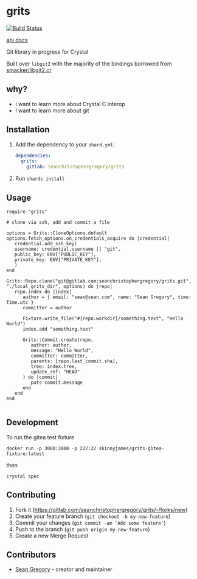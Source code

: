 # grits

[![Build Status](http://drone.skinnyjames.net/api/badges/seanchristophergregory/grits/status.svg)](http://drone.skinnyjames.net/seanchristophergregory/grits)

[api docs](https://seanchristophergregory.gitlab.io/grits/index.html)


Git library in progress for Crystal

Built over `libgit2` with the majority of the bindings borrowed from [smacker/libgit2.cr](https://github.com/smacker/libgit2.cr)

## why?

* I want to learn more about Crystal C interop
* I want to learn more about git

## Installation

1. Add the dependency to your `shard.yml`:

   ```yaml
   dependencies:
     grits:
       gitlab: seanchristophergregory/grits
   ```

2. Run `shards install`

## Usage

```crystal
require "grits"

# clone via ssh, add and commit a file

options = Grits::CloneOptions.default
options.fetch_options.on_credentials_acquire do |credential|
   credential.add_ssh_key(
   username: credential.username || "git",
   public_key: ENV["PUBLIC_KEY"],
   private_key: ENV["PRIVATE_KEY"],
   )
end

Grits::Repo.clone("git@gitlab.com:seanchristophergregory/grits.git", "./local_grits_dir", options) do |repo|
   repo.index do |index|
      author = { email: "sean@sean.com", name: "Sean Gregory", time: Time.utc }
      committer = author
      
      Fixture.write_file("#{repo.workdir}/something.text", "Hello World")
      index.add "something.text"

      Grits::Commit.create(repo,
         author: author,
         message: "Hello World",
         committer: committer,
         parents: [repo.last_commit.sha],
         tree: index.tree,
         update_ref: "HEAD"
      ) do |commit|
         puts commit.message
      end
   end
end


```


## Development

To run the gitea test fixture

`docker run -p 3000:3000 -p 222:22 skinnyjames/grits-gitea-fixture:latest`

then

`crystal spec`

## Contributing

1. Fork it (<https://gitlab.com/seanchristophergregory/grits/-/forks/new>)
2. Create your feature branch (`git checkout -b my-new-feature`)
3. Commit your changes (`git commit -am 'Add some feature'`)
4. Push to the branch (`git push origin my-new-feature`)
5. Create a new Merge Request

## Contributors

- [Sean Gregory](https://gitlab.com/seanchristohpergregory) - creator and maintainer
